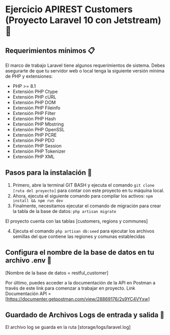 # Ejercicio APIREST Customers (Proyecto Laravel 10 con Jetstream) 🚀

## Requerimientos mínimos 📋

El marco de trabajo Laravel tiene algunos requerimientos de sistema. Debes asegurarte de que tu servidor web o local tenga la siguiente versión mínima de PHP y extensiones:

-   PHP >= 8.1
-   Extensión PHP Ctype
-   Extensión PHP cURL
-   Extensión PHP DOM
-   Extensión PHP Fileinfo
-   Extensión PHP Filter
-   Extensión PHP Hash
-   Extensión PHP Mbstring
-   Extensión PHP OpenSSL
-   Extensión PHP PCRE
-   Extensión PHP PDO
-   Extensión PHP Session
-   Extensión PHP Tokenizer
-   Extensión PHP XML

## Pasos para la instalación 🔧

1. Primero, abre la terminal GIT BASH y ejecuta el comando `git clone [ruta del proyecto]` para contar con este proyecto en tu máquina local.
2. Ahora, ejecuta el siguiente comando para compilar los activos: `npm install && npm run dev`
3. Finalmente, necesitamos ejecutar el comando de migración para crear la tabla de la base de datos: `php artisan migrate`

El proyecto cuenta con las tablas [customers, regions y communes]

4. Ejecuta el comando `php artisan db:seed` para ejecutar los archivos semillas del que contiene las regiones y comunas establecidas

## Configura el nombre de la base de datos en tu archivo .env 🔑

[Nombre de la base de datos = restful_customer]

Por último, puedes acceder a la documentación de la API en Postman a través de este link para comenzar a trabajar en proyecto.
Link Documentación API = [https://documenter.getpostman.com/view/28869176/2s9YC4VYxw]

## Guardado de Archivos Logs de entrada y salida 📄

El archivo log se guarda en la ruta [storage/logs/laravel.log]
